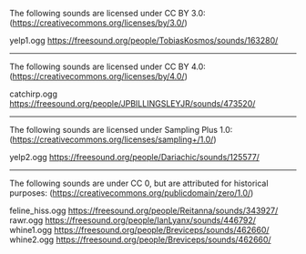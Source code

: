 The following sounds are licensed under CC BY 3.0:
(https://creativecommons.org/licenses/by/3.0/)

yelp1.ogg
	https://freesound.org/people/TobiasKosmos/sounds/163280/

--------------------------------------------------------------------------------------
The following sounds are licensed under CC BY 4.0:
(https://creativecommons.org/licenses/by/4.0/)

catchirp.ogg
	https://freesound.org/people/JPBILLINGSLEYJR/sounds/473520/

--------------------------------------------------------------------------------------
The following sounds are licensed under Sampling Plus 1.0:
(https://creativecommons.org/licenses/sampling+/1.0/)

yelp2.ogg
	https://freesound.org/people/Dariachic/sounds/125577/

--------------------------------------------------------------------------------------
The following sounds are under CC 0, but are attributed for historical purposes:
(https://creativecommons.org/publicdomain/zero/1.0/)

feline_hiss.ogg
	https://freesound.org/people/Reitanna/sounds/343927/
rawr.ogg
	https://freesound.org/people/IanLyanx/sounds/446792/
whine1.ogg
	https://freesound.org/people/Breviceps/sounds/462660/
whine2.ogg
	https://freesound.org/people/Breviceps/sounds/462660/
